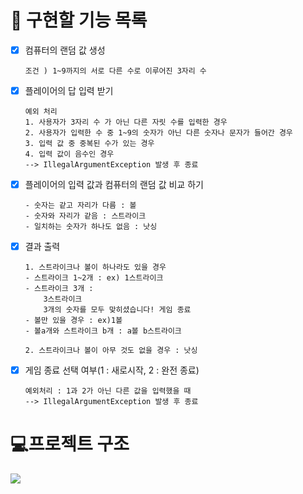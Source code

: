 # 🎯 구현할 기능 목록

- [x] 컴퓨터의 랜덤 값 생성
    ```
    조건 ) 1~9까지의 서로 다른 수로 이루어진 3자리 수
    ```
- [x] 플레이어의 답 입력 받기
   ```
  예외 처리 
  1. 사용자가 3자리 수 가 아닌 다른 자릿 수를 입력한 경우
  2. 사용자가 입력한 수 중 1~9의 숫자가 아닌 다른 숫자나 문자가 들어간 경우
  3. 입력 값 중 중복된 수가 있는 경우
  4. 입력 값이 음수인 경우
  --> IllegalArgumentException 발생 후 종료
   ```
- [x] 플레이어의 입력 값과 컴퓨터의 랜덤 값 비교 하기
   ```
  - 숫자는 같고 자리가 다름 : 볼
  - 숫자와 자리가 같음 : 스트라이크
  - 일치하는 숫자가 하나도 없음 : 낫싱
   ```
- [x] 결과 출력
    ```
  1. 스트라이크나 볼이 하나라도 있을 경우
  - 스트라이크 1~2개 : ex) 1스트라이크
  - 스트라이크 3개 : 
        3스트라이크
        3개의 숫자를 모두 맞히셨습니다! 게임 종료
  - 볼만 있을 경우 : ex)1볼
  - 볼a개와 스트라이크 b개 : a볼 b스트라이크
  
  2. 스트라이크나 볼이 아무 것도 없을 경우 : 낫싱
    ```

- [x] 게임 종료 선택 여부(1 : 새로시작, 2 : 완전 종료)
    ```
    예외처리 : 1과 2가 아닌 다른 값을 입력했을 때
  --> IllegalArgumentException 발생 후 종료
    ```

# 💻프로젝트 구조

<img src="C:\Users\USER\OneDrive\바탕 화면\야구게임 프로젝트 구조.jpg">
